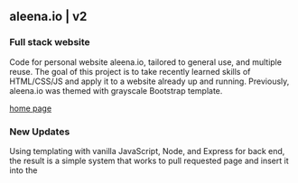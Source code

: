 
## aleena.io | v2
### Full stack website
Code for personal website aleena.io, tailored to general use, and multiple reuse. The goal of this project is to take recently learned skills of HTML/CSS/JS and apply it to a website already up and running. Previously, aleena.io was themed with grayscale Bootstrap template. 


[home page](img/homescreen.png)

### New Updates
Using templating with vanilla JavaScript, Node, and Express for back end, the result is a simple system that works to pull requested page and insert it into the <title> of a given HTML page. Content is inserted into the template.html file using regular expressions by finding string CONTENT and replacing it with the requested page's HTML. 

UI is now all done with CSS instead of Bootstrap. In the future this may change, but this was a design choice to help seal in knowledge rather than purley for esthetics.

TODOs:
1. Develop color scheme & migrate to Bootstrap (without template)
2. Background image for home page
3. Template blog & pull information from file (instead of hard coding it in)
4. Set up database for archiving blogs and running galleries
5. Comment section for blogs

And for the future, v3 will be written in React! However, I will keep this version here on Github for those who prefer this version over a React version.

## Technology Used
HTML/CSS/Vanilla JavaScript, Node, and Express. I host my website on a server I rent through Linode. 